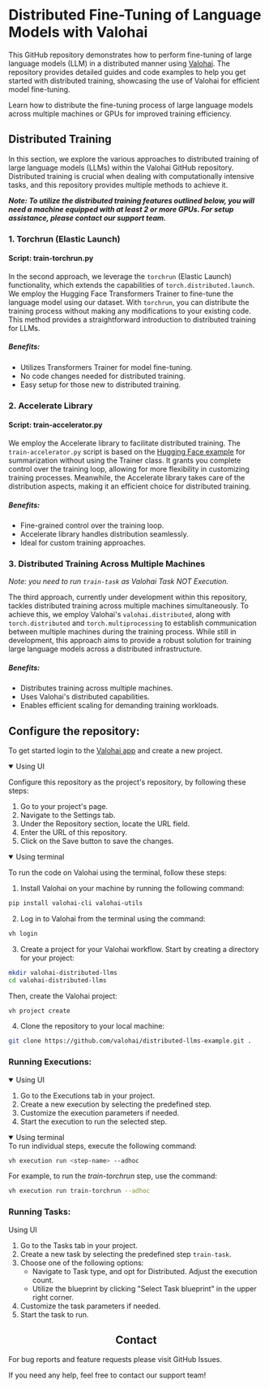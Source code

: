 #  Distributed Fine-Tuning of Language Models with Valohai 

This GitHub repository demonstrates how to perform fine-tuning of large language models (LLM) in a distributed manner using [Valohai][vh]. The repository provides detailed guides and code examples to help you get started with distributed training, showcasing the use of Valohai for efficient model fine-tuning.

 Learn how to distribute the fine-tuning process of large language models across multiple machines or GPUs for improved training efficiency.


[vh]: https://valohai.com/
[app]: https://app.valohai.com
[hfe]: https://github.com/huggingface/transformers/blob/bc2571e61c985ec82819cf01ad038342771c94d0/examples/pytorch/summarization/run_summarization_no_trainer.py

## Distributed Training

In this section, we explore the various approaches to distributed training of large language models (LLMs) within the Valohai GitHub repository. Distributed training is crucial when dealing with computationally intensive tasks, 
and this repository provides multiple methods to achieve it. 

**___Note: To utilize the distributed training features outlined below, you will need a machine equipped with at least 2 or more GPUs. For setup assistance, please contact our support team.___**

### 1. Torchrun (Elastic Launch)

#### Script: train-torchrun.py

In the second approach, we leverage the `torchrun` (Elastic Launch) functionality, which extends the capabilities of `torch.distributed.launch`. We employ the Hugging Face Transformers Trainer to fine-tune the language model using our dataset. With `torchrun`, you can distribute the training process without making any modifications to your existing code. This method provides a straightforward introduction to distributed training for LLMs.

##### Benefits:

* Utilizes Transformers Trainer for model fine-tuning.
* No code changes needed for distributed training.
* Easy setup for those new to distributed training.


### 2. Accelerate Library

#### Script: train-accelerator.py

We employ the Accelerate library to facilitate distributed training. The `train-accelerator.py` script is based on the [Hugging Face example][hfe] for summarization without using the Trainer class. It grants you complete control over the training loop, allowing for more flexibility in customizing training processes. Meanwhile, the Accelerate library takes care of the distribution aspects, making it an efficient choice for distributed training.

##### Benefits:

* Fine-grained control over the training loop.
* Accelerate library handles distribution seamlessly.
* Ideal for custom training approaches.


### 3. Distributed Training Across Multiple Machines
_Note: you need to run `train-task` as Valohai Task NOT Execution._

The third approach, currently under development within this repository, tackles distributed training across multiple machines simultaneously. To achieve this, we employ Valohai's `valohai.distributed`, along with `torch.distributed` and `torch.multiprocessing` to establish communication between multiple machines during the training process. While still in development, this approach aims to provide a robust solution for training large language models across a distributed infrastructure.

##### Benefits:

* Distributes training across multiple machines.
* Uses Valohai's distributed capabilities.
* Enables efficient scaling for demanding training workloads.

## Configure the repository:
To get started login to the [Valohai app][app] and create a new project.

<details open>
<summary>Using UI</summary>

Configure this repository as the project's repository, by following these steps:

1. Go to your project's page.
2. Navigate to the Settings tab.
3. Under the Repository section, locate the URL field.
4. Enter the URL of this repository.
5. Click on the Save button to save the changes.
</details>

<details open>
<summary>Using terminal</summary>

To run the code on Valohai using the terminal, follow these steps:

1. Install Valohai on your machine by running the following command:

```bash
pip install valohai-cli valohai-utils
```

2. Log in to Valohai from the terminal using the command:

```bash
vh login
```

3. Create a project for your Valohai workflow.
   Start by creating a directory for your project:

```bash
mkdir valohai-distributed-llms
cd valohai-distributed-llms
```

Then, create the Valohai project:

```bash
vh project create
```

4. Clone the repository to your local machine:

```bash
git clone https://github.com/valohai/distributed-llms-example.git .
```

</details>

### **Running Executions:**
<details open>
<summary>Using UI</summary>

1. Go to the Executions tab in your project.
2. Create a new execution by selecting the predefined step.
3. Customize the execution parameters if needed.
4. Start the execution to run the selected step.

</details>

<details open>
<summary>Using terminal</summary>
To run individual steps, execute the following command:

```bash
vh execution run <step-name> --adhoc
```

For example, to run the _train-torchrun_ step, use the command:

```bash
vh execution run train-torchrun --adhoc
```
</details>


### **Running Tasks:**

Using UI

1. Go to the Tasks tab in your project.
2. Create a new task by selecting the predefined step `train-task`.
3. Choose one of the following options:
   - Navigate to Task type, and opt for Distributed. Adjust the execution count.
   - Utilize the blueprint by clicking "Select Task blueprint" in the upper right corner.
4. Customize the task parameters if needed.
5. Start the task to run.


## <div align="center">Contact</div>
For bug reports and feature requests please visit GitHub Issues.

If you need any help, feel free to contact our support team!